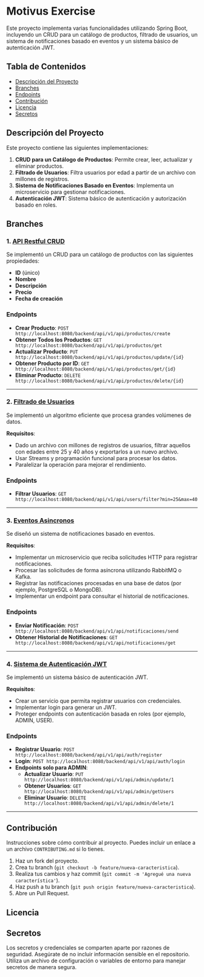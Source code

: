 # Motivus Exercise

Este proyecto implementa varias funcionalidades utilizando Spring Boot, incluyendo un CRUD para un catálogo de productos, filtrado de usuarios, un sistema de notificaciones basado en eventos y un sistema básico de autenticación JWT.

## Tabla de Contenidos

- [Descripción del Proyecto](#descripción-del-proyecto)
- [Branches](#branches)
- [Endpoints](#endpoints)
- [Contribución](#contribución)
- [Licencia](#licencia)
- [Secretos](#secretos)

## Descripción del Proyecto

Este proyecto contiene las siguientes implementaciones:

1. **CRUD para un Catálogo de Productos**: Permite crear, leer, actualizar y eliminar productos.
2. **Filtrado de Usuarios**: Filtra usuarios por edad a partir de un archivo con millones de registros.
3. **Sistema de Notificaciones Basado en Eventos**: Implementa un microservicio para gestionar notificaciones.
4. **Autenticación JWT**: Sistema básico de autenticación y autorización basado en roles.

## Branches

### 1. [API Restful CRUD](https://github.com/Josedlc/motivus-exercise/tree/1-API-Restful-CRUD)

Se implementó un CRUD para un catálogo de productos con las siguientes propiedades:

- **ID** (único)
- **Nombre**
- **Descripción**
- **Precio**
- **Fecha de creación**

### Endpoints

- **Crear Producto**: `POST http://localhost:8080/backend/api/v1/api/productos/create`
- **Obtener Todos los Productos**: `GET http://localhost:8080/backend/api/v1/api/productos/get`
- **Actualizar Producto**: `PUT http://localhost:8080/backend/api/v1/api/productos/update/{id}`
- **Obtener Producto por ID**: `GET http://localhost:8080/backend/api/v1/api/productos/get/{id}`
- **Eliminar Producto**: `DELETE http://localhost:8080/backend/api/v1/api/productos/delete/{id}`

---

### 2. [Filtrado de Usuarios](https://github.com/Josedlc/motivus-exercise/tree/2-filtrado-usuarios)

Se implementó un algoritmo eficiente que procesa grandes volúmenes de datos.

**Requisitos**:
- Dado un archivo con millones de registros de usuarios, filtrar aquellos con edades entre 25 y 40 años y exportarlos a un nuevo archivo.
- Usar Streams y programación funcional para procesar los datos.
- Paralelizar la operación para mejorar el rendimiento.

### Endpoints

- **Filtrar Usuarios**: `GET http://localhost:8080/backend/api/v1/api/users/filter?min=25&max=40`

---

### 3. [Eventos Asincronos](https://github.com/Josedlc/motivus-exercise/tree/3-eventos-asincronos)

Se diseñó un sistema de notificaciones basado en eventos.

**Requisitos**:
- Implementar un microservicio que reciba solicitudes HTTP para registrar notificaciones.
- Procesar las solicitudes de forma asíncrona utilizando RabbitMQ o Kafka.
- Registrar las notificaciones procesadas en una base de datos (por ejemplo, PostgreSQL o MongoDB).
- Implementar un endpoint para consultar el historial de notificaciones.

### Endpoints

- **Enviar Notificación**: `POST http://localhost:8080/backend/api/v1/api/notificaciones/send`
- **Obtener Historial de Notificaciones**: `GET http://localhost:8080/backend/api/v1/api/notificaciones/get`

---

### 4. [Sistema de Autenticación JWT](https://github.com/Josedlc/motivus-exercise/tree/4-autenticacion-jwt)

Se implementó un sistema básico de autenticación JWT.

**Requisitos**:
- Crear un servicio que permita registrar usuarios con credenciales.
- Implementar login para generar un JWT.
- Proteger endpoints con autenticación basada en roles (por ejemplo, ADMIN, USER).

### Endpoints

- **Registrar Usuario**: `POST http://localhost:8080/backend/api/v1/api/auth/register`
- **Login**: `POST http://localhost:8080/backend/api/v1/api/auth/login`
- **Endpoints solo para ADMIN**:
  - **Actualizar Usuario**: `PUT http://localhost:8080/backend/api/v1/api/admin/update/1`
  - **Obtener Usuarios**: `GET http://localhost:8080/backend/api/v1/api/admin/getUsers`
  - **Eliminar Usuario**: `DELETE http://localhost:8080/backend/api/v1/api/admin/delete/1`

---

## Contribución

 Instrucciones sobre cómo contribuir al proyecto. Puedes incluir un enlace a un archivo `CONTRIBUTING.md` si lo tienes.

1. Haz un fork del proyecto.
2. Crea tu branch (`git checkout -b feature/nueva-caracteristica`).
3. Realiza tus cambios y haz commit (`git commit -m 'Agregué una nueva característica'`).
4. Haz push a tu branch (`git push origin feature/nueva-caracteristica`).
5. Abre un Pull Request.

## Licencia



## Secretos

Los secretos y credenciales se comparten aparte por razones de seguridad. Asegúrate de no incluir información sensible en el repositorio. Utiliza un archivo de configuración o variables de entorno para manejar secretos de manera segura.

